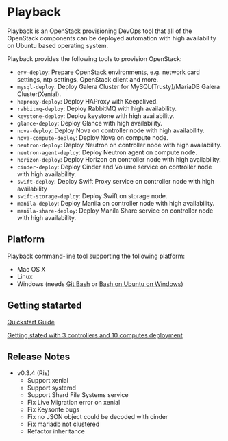 # Playback

Playback is an OpenStack provisioning DevOps tool that all of the OpenStack components can be deployed automation with high availability on Ubuntu based operating system.

Playback provides the following tools to provision OpenStack:

* `env-deploy`: Prepare OpenStack environments, e.g. network card settings, ntp settings, OpenStack client and more.
* `mysql-deploy`: Deploy Galera Cluster for MySQL(Trusty)/MariaDB Galera Cluster(Xenial).
* `haproxy-deploy`: Deploy HAProxy with Keepalived.
* `rabbitmq-deploy`: Deploy RabbitMQ with high availability.
* `keystone-deploy`: Deploy keystone with high availability.
* `glance-deploy`: Deploy Glance with high availability.
* `nova-deploy`: Deploy Nova on controller node with high availability.
* `nova-compute-deploy`: Deploy Nova on compute node.
* `neutron-deploy`: Deploy Neutron on controller node with high availability.
* `neutron-agent-deploy`: Deploy Neutron agent on compute node.
* `horizon-deploy`: Deploy Horizon on controller node with high availability.
* `cinder-deploy`: Deploy Cinder and Volume service on controller node with high availability.
* `swift-deploy`: Deploy Swift Proxy service on controller node with high availability
* `swift-storage-deploy`: Deploy Swift on storage node.
* `manila-deploy`: Deploy Manila on controller node with high availability.
* `manila-share-deploy`: Deploy Manila Share service on controller node with high availability.


## Platform

Playback command-line tool supporting the following platform:

* Mac OS X
* Linux
* Windows (needs [Git Bash](https://git-scm.com/download/win) or [Bash on Ubuntu on Windows](https://msdn.microsoft.com/en-us/commandline/wsl/about))

## Getting statarted

[Quickstart Guide](./docs/quickstart.md)

[Getting stated with 3 controllers and 10 computes deployment](./docs/guide.md)

## Release Notes

* v0.3.4 (Ris)
  * Support xenial
  * Support systemd
  * Support Shard File Systems service
  * Fix Live Migration error on xenial
  * Fix Keysonte bugs
  * Fix no JSON object could be decoded with cinder
  * Fix mariadb not clustered
  * Refactor inheritance
